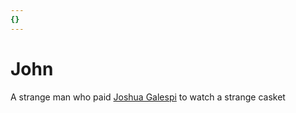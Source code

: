 ```yaml
---
{}
---
```

# John   
   
A strange man who paid [Joshua Galespi](/not_created.md) to watch a strange casket